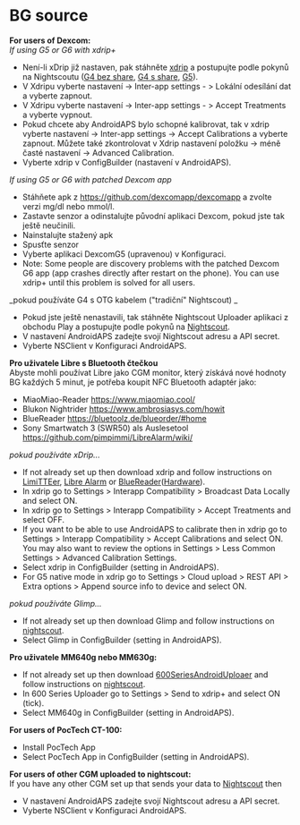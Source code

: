 # BG source

**For users of Dexcom:**  
_If using G5 or G6 with xdrip+_  


* Není-li xDrip již nastaven, pak stáhněte [xdrip](https://github.com/NightscoutFoundation/xDrip) a postupujte podle pokynů na Nightscoutu ([G4 bez share](http://www.nightscout.info/wiki/welcome/nightscout-with-xdrip-wireless-bridge), [G4 s share](http://www.nightscout.info/wiki/welcome/nightscout-with-xdrip-and-dexcom-share-wireless), [G5](http://www.nightscout.info/wiki/welcome/nightscout-with-xdrip-and-dexcom-share-wireless/xdrip-with-g5-support)).
* V Xdripu vyberte nastavení -> Inter-app settings - > Lokální odesílání dat a vyberte zapnout.
* V Xdripu vyberte nastavení -> Inter-app settings - > Accept Treatments a vyberte vypnout.
* Pokud chcete aby AndroidAPS bylo schopné kalibrovat, tak v xdrip vyberte nastavení -> Inter-app settings -> Accept Calibrations a vyberte zapnout. Můžete také zkontrolovat v Xdrip nastavení položku -> méně časté nastavení -> Advanced Calibration.
* Vyberte xdrip v ConfigBuilder (nastavení v AndroidAPS).

_If using G5 or G6 with patched Dexcom app_  


* Stáhňete apk z <https://github.com/dexcomapp/dexcomapp> a zvolte verzi mg/dl nebo mmol/l.
* Zastavte senzor a odinstalujte původní aplikaci Dexcom, pokud jste tak ještě neučinili.
* Nainstalujte stažený apk
* Spusťte senzor
* Vyberte aplikaci DexcomG5 (upravenou) v Konfiguraci.
* Note: Some people are discovery problems with the patched Dexcom G6 app (app crashes directly after restart on the phone). You can use xdrip+ until this problem is solved for all users.

_pokud používáte G4 s OTG kabelem ("tradiční" Nightscout) _  


* Pokud jste ještě nenastavili, tak stáhněte Nightscout Uploader aplikaci z obchodu Play a postupujte podle pokynů na [Nightscout](http://www.nightscout.info/wiki/welcome/basic-requirements).
* V nastavení AndroidAPS zadejte svojí Nightscout adresu a API secret.
* Vyberte NSClient v Konfiguraci AndroidAPS.

**Pro uživatele Libre s Bluetooth čtečkou**   
Abyste mohli používat Libre jako CGM monitor, který získává nové hodnoty BG každých 5 minut, je potřeba koupit NFC Bluetooth adaptér jako:

* MiaoMiao-Reader <https://www.miaomiao.cool/>
* Blukon Nightrider <https://www.ambrosiasys.com/howit>
* BlueReader <https://bluetoolz.de/blueorder/#home>
* Sony Smartwatch 3 (SWR50) als Auslesetool <https://github.com/pimpimmi/LibreAlarm/wiki/>

_pokud používáte xDrip..._  


* If not already set up then download xdrip and follow instructions on [LimiTTEer](https://github.com/JoernL/LimiTTer), [Libre Alarm](https://github.com/pimpimmi/LibreAlarm/wiki) or [BlueReader](https://unendlichkeit.net/wordpress/?p=680&lang=en)([Hardware](https://bluetoolz.de/wordpress/)).
* In xdrip go to Settings > Interapp Compatibility > Broadcast Data Locally and select ON.
* In xdrip go to Settings > Interapp Compatibility > Accept Treatments and select OFF.
* If you want to be able to use AndroidAPS to calibrate then in xdrip go to Settings > Interapp Compatibility > Accept Calibrations and select ON. You may also want to review the options in Settings > Less Common Settings > Advanced Calibration Settings.
* Select xdrip in ConfigBuilder (setting in AndroidAPS).
* For G5 native mode in xdrip go to Settings > Cloud upload > REST API > Extra options > Append source info to device and select ON.

_pokud používáte Glimp..._  


* If not already set up then download Glimp and follow instructions on [nightscout](http://www.nightscout.info/wiki/welcome/nightscout-for-libre).
* Select Glimp in ConfigBuilder (setting in AndroidAPS).

**Pro uživatele MM640g nebo MM630g:**  


* If not already set up then download [600SeriesAndroidUploaer](http://pazaan.github.io/600SeriesAndroidUploader/) and follow instructions on [nightscout](http://www.nightscout.info/wiki/welcome/nightscout-and-medtronic-640g).
* In 600 Series Uploader go to Settings > Send to xdrip+ and select ON (tick).
* Select MM640g in ConfigBuilder (setting in AndroidAPS).

**For users of PocTech CT-100:**  


* Install PocTech App
* Select PocTech App in ConfigBuilder (setting in AndroidAPS).

**For users of other CGM uploaded to nightscout:**  
If you have any other CGM set up that sends your data to [Nightscout](http://www.nightscout.info) then  


* V nastavení AndroidAPS zadejte svojí Nightscout adresu a API secret.
* Vyberte NSClient v Konfiguraci AndroidAPS.